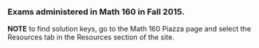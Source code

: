 ### Exams administered in Math 160 in Fall 2015.

**NOTE** to find solution keys, go to the
Math 160 Piazza page and select the Resources tab in
the Resources section of the site.
